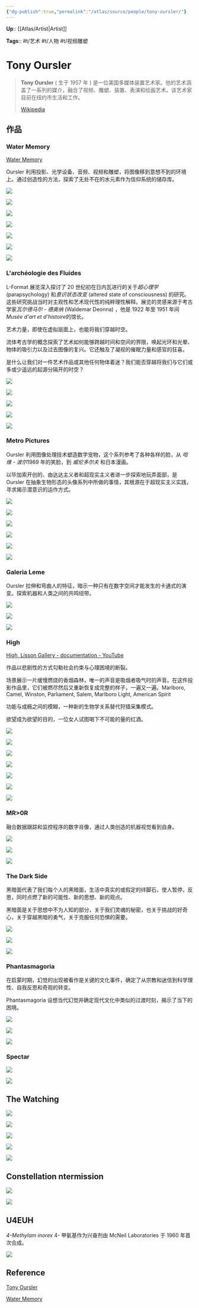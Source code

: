 ```yaml
---
{"dg-publish":true,"permalink":"/atlas/source/people/tony-oursler/"}
---
```



**Up**:: [[Atlas/Artist\|Artist]]

**Tags**:: #t/艺术 #t/人物 #t/视频雕塑

# Tony Oursler

> **Tony Oursler** ( 生于 1957 年 ) 是一位美国多媒体装置艺术家。他的艺术涵盖了一系列的媒介，融合了视频、雕塑、装置、表演和绘画艺术。该艺术家目前在纽约市生活和工作。
>
> [Wikipedia](https://en.wikipedia.org/wiki/Tony%20Oursler)

## 作品

### Water Memory

[Water Memory](https://vimeo.com/416386519/3f704a0046)

Oursler 利用投影、光学设备、音频、视频和雕塑，将图像移到意想不到的环境上。通过创造性的方法，探索了无处不在的水元素作为信仰系统的储存库。

![](https://img.ractive.site/ominivore/i/2024-07/37301f95c5cd11fc7d3bbc44a8396b1f.jpg)

![](https://img.ractive.site/ominivore/i/2024-07/c86f98697e4dd0a994469f7fd7c9aac6.jpg)

![](https://img.ractive.site/ominivore/i/2024-07/ce3290d4c9912ca18838744dbb2f6866.jpg)

![](https://img.ractive.site/ominivore/i/2024-07/1f5527f0e9e2137df45b26e600d600d9.jpg)

![](https://img.ractive.site/ominivore/i/2024-07/e0ec06371d7f7f56e20d508dc429c079.jpg)

![](https://img.ractive.site/ominivore/i/2024-07/d0ebcb28d2825478886f51b9bbcb9fce.png)

![](https://img.ractive.site/ominivore/i/2024-07/c3f90a87e9bf4dbff53b3669a1584825.jpg)

### L'archéologie des Fluides

L-Format 展览深入探讨了 20 世纪初在日内瓦进行的关于*超心理学* (parapsychology) 和*意识状态改变* (altered state of consciousness) 的研究。这些研究挑战当时对主观性和艺术现代性的纯粹理性解释。展览的灵感来源于考古学家*瓦尔德马尔 - 德奥纳* (Waldemar Deonna) ，他是 1922 年至 1951 年间*Musée d'art et d'histoire*的馆长。

艺术力量，即使在虚拟层面上，也能将我们穿越时空。

流体考古学的概念探索了艺术如何能够跨越时间和空间的界限，唤起光环和光晕、物体的吸引力以及过去图像的复兴。它还触及了凝视的催眠力量和感官的狂喜。

是什么让我们对一件艺术作品或其他任何物体着迷？我们能否穿越将我们与它们或多或少遥远的起源分隔开的时空？

![](https://img.ractive.site/ominivore/i/2024-07/cc1f3df0bdc830c9afb64a790a75e00d.jpg)

![](https://img.ractive.site/ominivore/i/2024-07/255215a4f8591539a4e76b1e1247550d.jpg)

![](https://img.ractive.site/ominivore/i/2024-07/beeeb5e48396ebd47a33265943c5c5e1.jpg)

![](https://img.ractive.site/ominivore/i/2024-07/c04af0b94aaf7a63ea9e3cf7c3645a3b.jpg)

![](https://img.ractive.site/ominivore/i/2024-07/8bf40334a0339f8f1905f552ff209366.jpg)

### Metro Pictures

Oursler 利用图像处理技术塑造数字宠物，这个系列参考了各种各样的脸，从 *哈维 - 波尔*1969 年的笑脸，到 *威伦多尔夫* 和日本漫画。

以毕加索开创的、由达达主义者和超现实主义者进一步探索地玩弄面部，是 Oursler 在抽象生物形态的头像系列中所做的事情，其根源在于超现实主义实践，寻求揭示潜意识的运作方式。

![](https://img.ractive.site/ominivore/i/2024-07/540f01fda00cc6892387dd17cf086415.png)

![](https://img.ractive.site/ominivore/i/2024-07/61e751587735c4917750330fe82613a7.png)

![](https://img.ractive.site/ominivore/i/2024-07/fee005031b541c0de3d5748cba09b500.png)

![](https://img.ractive.site/ominivore/i/2024-07/8d731d2afe881f23aa2736ae45b41d9d.png)

![](https://img.ractive.site/ominivore/i/2024-07/748f07d65b84c166b62bd1b82c330a03.png)

![](https://img.ractive.site/ominivore/i/2024-07/196a23a4d3ba2766b9b0359d97d17562.png)

### Galeria Leme

Oursler 拉伸和弯曲人的特征，暗示一种只有在数字空间才能发生的卡通式的演变。探索机器和人类之间的共鸣纽带。

![](https://img.ractive.site/ominivore/i/2024-07/9da2de8a649d222969801934d269252b.jpg)

![](https://img.ractive.site/ominivore/i/2024-07/e2dc6d74dd66a2cee641c69df6ee195c.jpg)

![](https://img.ractive.site/ominivore/i/2024-07/75c0469e91f057ec5c15f82817f95d22.jpg)

### High

[High, Lisson Gallery - documentation - YouTube](https://www.youtube.com/watch?v=KAZipffnd7c)

作品以悲剧性的方式勾勒社会约束与心理困境的断裂。

场景展示一片缓慢燃烧的香烟森林，唯一的声音是吸烟者吸气时的声音。在这件投影作品里，它们被燃尽然后又重新恢复成完整的样子，一遍又一遍。Marlboro, Camel, Winston, Parliament, Salem, Marlboro Light, American Spirit

功能与成瘾之间的模糊，一种新的生物学关系替代狩猎采集模式。

欲望成为欲望的目的，一位女人试图喝下不可能的量的红酒。

![](https://img.ractive.site/ominivore/i/2024-07/2149906f6cfd77a2d7699d760b9bd9b5.jpg)

![](https://img.ractive.site/ominivore/i/2024-07/51a500379ba816b86e1e383fa7b034bf.jpg)

![](https://img.ractive.site/ominivore/i/2024-07/4405b9a46d0a7c289b61c6d50244593f.png)

![](https://img.ractive.site/ominivore/i/2024-07/ec488818e10eadd722435a03ab2c10e9.png)

![](https://img.ractive.site/ominivore/i/2024-07/334bb10eb973ec23325958eaf0b6cd71.png)

![](https://img.ractive.site/ominivore/i/2024-07/9647d16b4e98131f4faf8a96f4453f04.jpg)

![](https://img.ractive.site/ominivore/i/2024-07/27141613ee2f516eb5ba5f604d15ca7a.jpg)

### MR>0R

融合数据跟踪和监控程序的数字肖像，通过人类创造的机器视觉看到自身。

![](https://img.ractive.site/ominivore/i/2024-07/e2e6b9e80534d46e4c19d372b5ddb413.png)

![](https://img.ractive.site/ominivore/i/2024-07/007adf713f35da964f8d0c1d62f6834c.png)

![](https://img.ractive.site/ominivore/i/2024-07/5083ee5b6780d573fcb67c20a2e415e2.png)

### The Dark Side

黑暗面代表了我们每个人的黑暗面，生活中真实的或假定的绊脚石，使人暂停，反思，同时点燃了新的可能性、新的思想、新的观点。

黑暗面是关于思想中不为人知的部分，关于我们灵魂的秘密，也关于挑战的好奇心，关于穿越黑暗的勇气，关于克服任何恐惧的需要。

![](https://img.ractive.site/ominivore/i/2024-07/2d2786a56d9c350400a912cd81efc491.jpg)

![](https://img.ractive.site/ominivore/i/2024-07/a62edee13a60f54b51f4a60e5d35fae2.jpg)

![](https://img.ractive.site/ominivore/i/2024-07/2e94b9914f6f6f8644466a1d08ae5a94.jpg)

### Phantasmagoria

在启蒙时期，幻觉的出现被看作是关键的文化事件，确定了从宗教和迷信到科学理性、自我反思和奇观的转变。

Phantasmagoria 设想当代幻觉并确定现代文化中类似的过渡时刻，揭示了当下的困境。

![](https://img.ractive.site/ominivore/i/2024-07/d17c086959c25e85b747f57957e3b41a.jpg)

![](https://img.ractive.site/ominivore/i/2024-07/4219d4df1b5c048f1a1cd07775cda9c2.jpg)

![](https://img.ractive.site/ominivore/i/2024-07/be839d9235119b28edec3bd29589ecc1.jpg)

### Spectar

![](https://img.ractive.site/ominivore/i/2024-07/58cf916f1a73ab4699fa1180160d8899.png)

![](https://img.ractive.site/ominivore/i/2024-07/5e8a4fb56dea79b543fa838e3539bd3e.png)

## The Watching

![](https://img.ractive.site/ominivore/i/2024-07/8bffb88dc47d89022a983f467ec52ab5.png)

![](https://img.ractive.site/ominivore/i/2024-07/0ef3427508e5ee3b22fa7aac59f4ac4b.png)

![](https://img.ractive.site/ominivore/i/2024-07/4198c621ac045ca08fc69d7972f76efd.jpg)

![](https://img.ractive.site/ominivore/i/2024-07/3b3f638c73f0938e946bcfda0996d8ce.jpg)

![](https://img.ractive.site/ominivore/i/2024-07/93530b63a32d98e16cf64fd38ff5f725.jpg)

## Constellation ntermission

![](https://img.ractive.site/ominivore/i/2024-07/80b23da803639931ca3a5f82c0d6eea2.png)

![](https://img.ractive.site/ominivore/i/2024-07/05bb00fe3b7db96d0bb2aadcf08325b6.png)

## U4EUH

*4-Methylam inorex* 4- 甲氨基作为兴奋剂由 McNeil Laboratories 于 1960 年首次合成。

![](https://img.ractive.site/ominivore/i/2024-07/1a63d8a73de1909786a1721aa950c8ed.png)

## Reference

[Tony Oursler](https://tonyoursler.com/)

[Water Memory](https://vimeo.com/416386519/3f704a0046)
